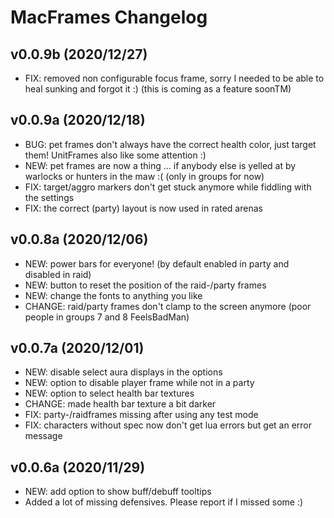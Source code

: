 # MacFrames Changelog

## v0.0.9b (2020/12/27)
* FIX: removed non configurable focus frame, sorry I needed to be able to heal sunking and forgot it :) (this is coming as a feature soonTM)

## v0.0.9a (2020/12/18)
* BUG: pet frames don't always have the correct health color, just target them! UnitFrames also like some attention :)
* NEW: pet frames are now a thing ... if anybody else is yelled at by warlocks or hunters in the maw :( (only in groups for now)
* FIX: target/aggro markers don't get stuck anymore while fiddling with the settings
* FIX: the correct (party) layout is now used in rated arenas

## v0.0.8a (2020/12/06)
* NEW: power bars for everyone! (by default enabled in party and disabled in raid)
* NEW: button to reset the position of the raid-/party frames
* NEW: change the fonts to anything you like
* CHANGE: raid/party frames don't clamp to the screen anymore (poor people in groups 7 and 8 FeelsBadMan)

## v0.0.7a (2020/12/01)
* NEW: disable select aura displays in the options
* NEW: option to disable player frame while not in a party
* NEW: option to select health bar textures
* CHANGE: made health bar texture a bit darker
* FIX: party-/raidframes missing after using any test mode
* FIX: characters without spec now don't get lua errors but get an error message

## v0.0.6a (2020/11/29)
* NEW: add option to show buff/debuff tooltips
* Added a lot of missing defensives. Please report if I missed some :)